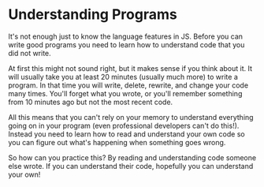 # Understanding Programs

It's not enough just to know the language features in JS. Before you can write good programs you need to learn how to understand code that you did not write.

At first this might not sound right, but it makes sense if you think about it. It will usually take you at least 20 minutes (usually much more) to write a program. In that time you will write, delete, rewrite, and change your code many times. You'll forget what you wrote, or you'll remember something from 10 minutes ago but not the most recent code.

All this means that you can't rely on your memory to understand everything going on in your program (even professional developers can't do this!). Instead you need to learn how to read and understand your own code so you can figure out what's happening when something goes wrong.

So how can you practice this? By reading and understanding code someone else wrote. If you can understand their code, hopefully you can understand your own!
